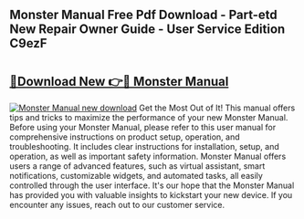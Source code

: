 ## Monster Manual Free Pdf Download - Part-etd New Repair Owner Guide - User Service Edition C9ezF

# <h2><a href="http://bc34710.oget.top/?id=Monster+Manual">🔗Download New 👉🔴 Monster Manual</a></h2>

[![Monster Manual new download](https://i.imgur.com/5g1atiW.png)](http://bc34710.oget.top/?id=Monster+Manual)
Get the Most Out of It! This manual offers tips and tricks to maximize the performance of your new Monster Manual. Before using your Monster Manual, please refer to this user manual for comprehensive instructions on product setup, operation, and troubleshooting. It includes clear instructions for installation, setup, and operation, as well as important safety information. Monster Manual offers users a range of advanced features, such as virtual assistant, smart notifications, customizable widgets, and automated tasks, all easily controlled through the user interface. It's our hope that the Monster Manual has provided you with valuable insights to kickstart your new device. If you encounter any issues, reach out to our customer service.
